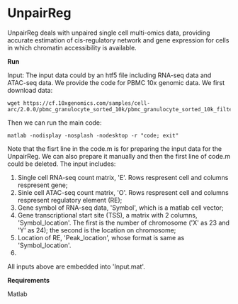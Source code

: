 # UnpairReg
UnpairReg deals with unpaired single cell multi-omics data, providing accurate estimation of cis-regulatory network and gene expression for cells in which chromatin accessibility is available.

**Run**

Input:
The input data could by an htf5 file including RNA-seq data and ATAC-seq data. We provide the code for PBMC 10x genomic data. We first download data:
```
wget https://cf.10xgenomics.com/samples/cell-arc/2.0.0/pbmc_granulocyte_sorted_10k/pbmc_granulocyte_sorted_10k_filtered_feature_bc_matrix.h5
```
Then we can run the main code:
```
matlab -nodisplay -nosplash -nodesktop -r "code; exit"
```
Note that the fisrt line in the code.m is for preparing the input data for the UnpairReg. We can also prepare it manually and then the first line of code.m could be deleted. The input includes:
1. Single cell RNA-seq count matrix, 'E'. Rows respresent cell and columns respresent gene;
2. Sinle cell ATAC-seq count matrix, 'O'. Rows respresent cell and columns respresent regulatory element (RE); 
3. Gene symbol of RNA-seq data, 'Symbol', which is a matlab cell vector;
4. Gene transcriptional start site (TSS), a matrix with 2 columns, 'Symbol_location'. The first is the number of chromosome ('X' as 23 and 'Y' as 24); the second is the location on chromosome;
5.  Location of  RE, 'Peak_location', whose format is same as 'Symbol_location'.
6.  
All inputs above are embedded into 'Input.mat'.


**Requirements**

Matlab
